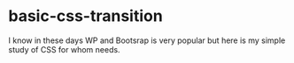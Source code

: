 # basic-css-transition
I know in these days WP and Bootsrap is very popular but here is my simple study of CSS for whom needs.
